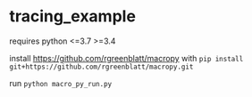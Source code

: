 # tracing_example

requires python <=3.7 >=3.4

install https://github.com/rgreenblatt/macropy with `pip install git+https://github.com/rgreenblatt/macropy.git`

run `python macro_py_run.py`
